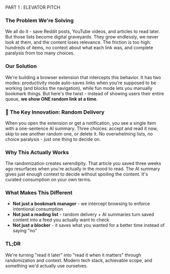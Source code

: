PART 1 : ELEVATOR PITCH
### The Problem We're Solving

We all do it - save Reddit posts, YouTube videos, and articles to read later. But those lists become digital graveyards. They grow endlessly, we never look at them, and the content loses relevance. The friction is too high: hundreds of items, no context about what each link was, and complete paralysis from too many choices.

### Our Solution

We're building a browser extension that intercepts this behavior. It has two modes: productivity mode auto-saves links when you're supposed to be working (and blocks the navigation), while fun mode lets you manually bookmark things. But here's the twist - instead of showing users their entire queue, **we show ONE random link at a time**.

### 🎲 The Key Innovation: Random Delivery

When you open the extension or get a notification, you see a single item with a one-sentence AI summary. Three choices: accept and read it now, skip to see another random one, or delete it. No overwhelming lists, no choice paralysis - just one thing to decide on.

### Why This Actually Works

The randomization creates serendipity. That article you saved three weeks ago resurfaces when you're actually in the mood to read. The AI summary gives just enough context to decide without spoiling the content. It's curated consumption on your own terms.

### What Makes This Different

- **Not just a bookmark manager** - we intercept browsing to enforce intentional consumption
- **Not just a reading list** - random delivery + AI summaries turn saved content into a feed you actually want to check
- **Not just a blocker** - it saves what you wanted for a better time instead of saying "no"

### TL;DR

We're turning "read it later" into "read it when it matters" through randomization and context. Modern tech stack, achievable scope, and something we'd actually use ourselves.